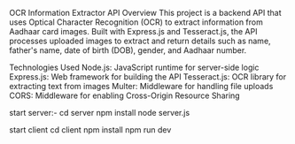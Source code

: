 OCR Information Extractor API
Overview
This project is a backend API that uses Optical Character Recognition (OCR) to extract information from Aadhaar card images. Built with Express.js and Tesseract.js, the API processes uploaded images to extract and return details such as name, father's name, date of birth (DOB), gender, and Aadhaar number.

Technologies Used
Node.js: JavaScript runtime for server-side logic
Express.js: Web framework for building the API
Tesseract.js: OCR library for extracting text from images
Multer: Middleware for handling file uploads
CORS: Middleware for enabling Cross-Origin Resource Sharing

start server:-
cd server
npm install
node server.js

start client
cd client
npm install
npm run dev
